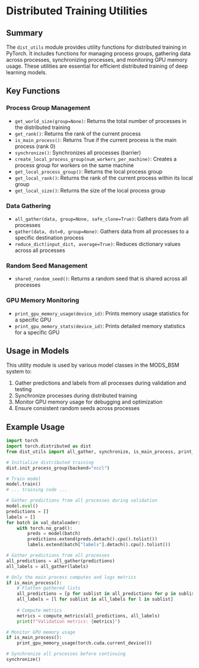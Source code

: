 # Distributed Training Utilities

## Summary
The `dist_utils` module provides utility functions for distributed training in PyTorch. It includes functions for managing process groups, gathering data across processes, synchronizing processes, and monitoring GPU memory usage. These utilities are essential for efficient distributed training of deep learning models.

## Key Functions

### Process Group Management
- `get_world_size(group=None)`: Returns the total number of processes in the distributed training
- `get_rank()`: Returns the rank of the current process
- `is_main_process()`: Returns True if the current process is the main process (rank 0)
- `synchronize()`: Synchronizes all processes (barrier)
- `create_local_process_group(num_workers_per_machine)`: Creates a process group for workers on the same machine
- `get_local_process_group()`: Returns the local process group
- `get_local_rank()`: Returns the rank of the current process within its local group
- `get_local_size()`: Returns the size of the local process group

### Data Gathering
- `all_gather(data, group=None, safe_clone=True)`: Gathers data from all processes
- `gather(data, dst=0, group=None)`: Gathers data from all processes to a specific destination process
- `reduce_dict(input_dict, average=True)`: Reduces dictionary values across all processes

### Random Seed Management
- `shared_random_seed()`: Returns a random seed that is shared across all processes

### GPU Memory Monitoring
- `print_gpu_memory_usage(device_id)`: Prints memory usage statistics for a specific GPU
- `print_gpu_memory_stats(device_id)`: Prints detailed memory statistics for a specific GPU

## Usage in Models
This utility module is used by various model classes in the MODS_BSM system to:

1. Gather predictions and labels from all processes during validation and testing
2. Synchronize processes during distributed training
3. Monitor GPU memory usage for debugging and optimization
4. Ensure consistent random seeds across processes

## Example Usage
```python
import torch
import torch.distributed as dist
from dist_utils import all_gather, synchronize, is_main_process, print_gpu_memory_usage

# Initialize distributed training
dist.init_process_group(backend="nccl")

# Train model
model.train()
# ... training code ...

# Gather predictions from all processes during validation
model.eval()
predictions = []
labels = []
for batch in val_dataloader:
    with torch.no_grad():
        preds = model(batch)
        predictions.extend(preds.detach().cpu().tolist())
        labels.extend(batch["labels"].detach().cpu().tolist())

# Gather predictions from all processes
all_predictions = all_gather(predictions)
all_labels = all_gather(labels)

# Only the main process computes and logs metrics
if is_main_process():
    # Flatten gathered lists
    all_predictions = [p for sublist in all_predictions for p in sublist]
    all_labels = [l for sublist in all_labels for l in sublist]
    
    # Compute metrics
    metrics = compute_metrics(all_predictions, all_labels)
    print(f"Validation metrics: {metrics}")

# Monitor GPU memory usage
if is_main_process():
    print_gpu_memory_usage(torch.cuda.current_device())

# Synchronize all processes before continuing
synchronize()
```
